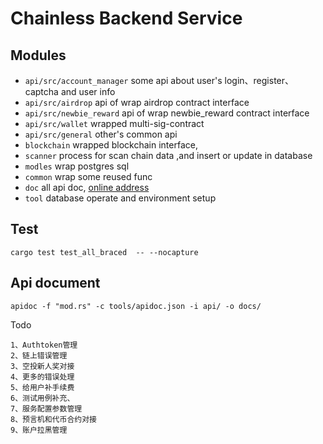 # Chainless Backend Service

Modules
----------------------
- `api/src/account_manager`    some api  about user's login、register、captcha and user info
- `api/src/airdrop`            api of wrap airdrop contract interface
- `api/src/newbie_reward`      api of wrap newbie_reward contract interface
- `api/src/wallet`             wrapped multi-sig-contract
- `api/src/general`            other's common api
- `blockchain`             wrapped blockchain interface,
- `scanner`                process for scan chain data ,and insert or update in database
- `modles`                 wrap postgres sql
- `common`                 wrap some reused func
- `doc`                    all api doc, [online address](http://120.232.251.101:8069/index.html)
- `tool`                   database operate and environment setup


Test
-----------
```
cargo test test_all_braced  -- --nocapture
```

Api document
----------------
```
apidoc -f "mod.rs" -c tools/apidoc.json -i api/ -o docs/
```


Todo
```
1、Authtoken管理
2、链上错误管理
3、空投新人奖对接
4、更多的错误处理
5、给用户补手续费
6、测试用例补充、
7、服务配置参数管理
8、预言机和代币合约对接
9、账户拉黑管理
```
